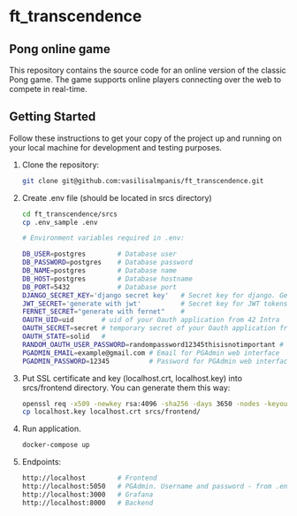 # ft_transcendence
## Pong online game

This repository contains the source code for an online version of the classic Pong game. The game supports online players connecting over the web to compete in real-time.

## Getting Started

Follow these instructions to get your copy of the project up and running on your local machine for development and testing purposes.

1. Clone the repository:
   ```bash
   git clone git@github.com:vasilisalmpanis/ft_transcendence.git
   ```
2. Create .env file (should be located in srcs directory)
    ```bash
    cd ft_transcendence/srcs
    cp .env_sample .env

    # Environment variables required in .env:

    DB_USER=postgres        # Database user
    DB_PASSWORD=postgres    # Database password
    DB_NAME=postgres        # Database name
    DB_HOST=postgres        # Database hostname
    DB_PORT=5432            # Database port
    DJANGO_SECRET_KEY='django secret key'   # Secret key for django. Generate it.
    JWT_SECRET='generate with jwt'          # Secret key for JWT tokens. Generate.
    FERNET_SECRET="generate with fernet"    #
    OAUTH_UID=uid       # uid of your Oauth application from 42 Intra
    OAUTH_SECRET=secret # temporary secret of your Oauth application from 42 Intra
    OAUTH_STATE=solid   #
    RANDOM_OAUTH_USER_PASSWORD=randompassword12345thisisnotimportant # ?
    PGADMIN_EMAIL=example@gmail.com # Email for PGAdmin web interface
    PGADMIN_PASSWORD=12345          # Password for PGAdmin web interface
    ```

3. Put SSL certificate and key (localhost.crt, localhost.key) into srcs/frontend directory. You can generate them this way:
    ```bash
    openssl req -x509 -newkey rsa:4096 -sha256 -days 3650 -nodes -keyout localhost.key -out localhost.crt
    cp localhost.key localhost.crt srcs/frontend/
    ```

4. Run application.
    ```bash
    docker-compose up
    ```
5. Endpoints:
    ```bash
    http://localhost        # Frontend
    http://localhost:5050   # PGAdmin. Username and password - from .env file
    http://localhost:3000   # Grafana
    http://localhost:8000   # Backend
    ```